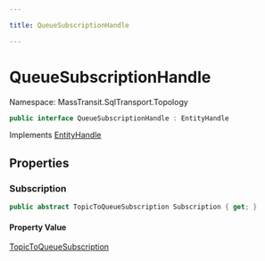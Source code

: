 ```yaml
---

title: QueueSubscriptionHandle

---
```


# QueueSubscriptionHandle

Namespace: MassTransit.SqlTransport.Topology

```csharp
public interface QueueSubscriptionHandle : EntityHandle
```

Implements [EntityHandle](../masstransit-topology/entityhandle)

## Properties

### **Subscription**

```csharp
public abstract TopicToQueueSubscription Subscription { get; }
```

#### Property Value

[TopicToQueueSubscription](../masstransit-sqltransport-topology/topictoqueuesubscription)<br/>
